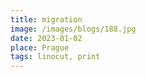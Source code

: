 ```yaml
---
title: migration
image: /images/blogs/188.jpg
date: 2023-01-02
place: Prague
tags: linocut, print
---
```

